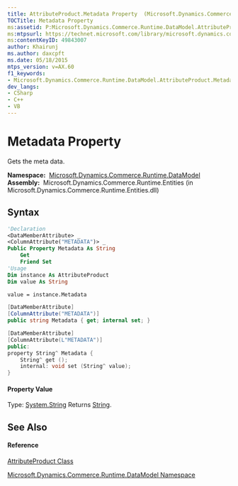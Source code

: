 ```yaml
---
title: AttributeProduct.Metadata Property  (Microsoft.Dynamics.Commerce.Runtime.DataModel)
TOCTitle: Metadata Property
ms:assetid: P:Microsoft.Dynamics.Commerce.Runtime.DataModel.AttributeProduct.Metadata
ms:mtpsurl: https://technet.microsoft.com/library/microsoft.dynamics.commerce.runtime.datamodel.attributeproduct.metadata(v=AX.60)
ms:contentKeyID: 49843007
author: Khairunj
ms.author: daxcpft
ms.date: 05/18/2015
mtps_version: v=AX.60
f1_keywords:
- Microsoft.Dynamics.Commerce.Runtime.DataModel.AttributeProduct.Metadata
dev_langs:
- CSharp
- C++
- VB
---
```


# Metadata Property

Gets the meta data.

**Namespace:**  [Microsoft.Dynamics.Commerce.Runtime.DataModel](microsoft-dynamics-commerce-runtime-datamodel-namespace.md)  
**Assembly:**  Microsoft.Dynamics.Commerce.Runtime.Entities (in Microsoft.Dynamics.Commerce.Runtime.Entities.dll)

## Syntax

``` vb
'Declaration
<DataMemberAttribute> _
<ColumnAttribute("METADATA")> _
Public Property Metadata As String
    Get
    Friend Set
'Usage
Dim instance As AttributeProduct
Dim value As String

value = instance.Metadata
```

``` csharp
[DataMemberAttribute]
[ColumnAttribute("METADATA")]
public string Metadata { get; internal set; }
```

``` c++
[DataMemberAttribute]
[ColumnAttribute(L"METADATA")]
public:
property String^ Metadata {
    String^ get ();
    internal: void set (String^ value);
}
```

#### Property Value

Type: [System.String](https://technet.microsoft.com/library/s1wwdcbf\(v=ax.60\))  
Returns [String](https://technet.microsoft.com/library/s1wwdcbf\(v=ax.60\)).  

## See Also

#### Reference

[AttributeProduct Class](attributeproduct-class-microsoft-dynamics-commerce-runtime-datamodel.md)

[Microsoft.Dynamics.Commerce.Runtime.DataModel Namespace](microsoft-dynamics-commerce-runtime-datamodel-namespace.md)

